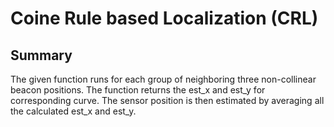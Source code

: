 # Coine Rule based Localization (CRL)


## Summary

The given function runs for each group of neighboring three non-collinear beacon positions. The function returns the est_x and est_y for corresponding curve. The sensor position is then estimated by averaging  all the calculated est_x and est_y.

